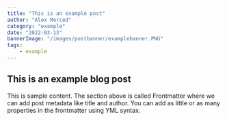 ```yaml
---
title: "This is an example post"
author: "Alex Merced"
category: "example"
date: "2022-03-13"
bannerImage: "/images/postbanner/examplebanner.PNG"
tags:
    - example
---
```


## This is an example blog post

This is sample content. The section above is called Frontmatter where we can add post metadata like title and author. You can add as little or as many properties in the frontmatter using YML syntax.